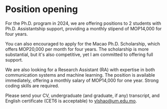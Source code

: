 Position opening
======

For the Ph.D. program in 2024, we are offering positions to 2 students with Ph.D. Assistantship support, providing a monthly stipend of MOP14,000 for four years. 

You can also encouraged to apply for the Macao Ph.D. Scholarship, which offers MOP20,000 per month for four years. The scholarship is more substantial, but it's also competitive, yet I am committed to offering full support.

We are also looking for a Research Assistant (RA) with expertise in both communication systems and machine learning. The position is available immediately, offering a monthly salary of MOP14,000 for one year. Strong coding skills are required.

Please send your CV, undergraduate (and graduate, if any) transcript, and English certificate (CET6 is acceptable) to ylshao@um.edu.mo.
